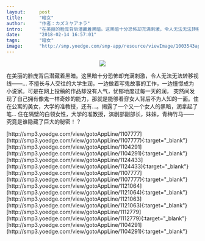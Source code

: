 ```yaml
---
layout:     post
title:      "暗女"
author:     "作者：カズミヤアキラ"
intro:      "在美丽的脸庞背后潜藏着黑暗。这黑暗十分恐怖却充满刺激，令人无法无法转移视线——… 不擅长与人交往的大学生润，一边做着写鬼故事的工作，一边憧憬成为小说家。可是在网上投稿的作品却没有人气，忧郁地度过每一天的润， 突然间发现了自己拥有像鬼一样奇妙的能力，那就是能够看穿女人背后不为人知的一面。住在公寓的美女，大学的准教授，还有…。揭露了一个又一个女人的黑暗，润拿起了笔… 住在隔壁的白领女性，大学的准教授，演剧部副部长，妹妹，青梅竹马—— 究竟是谁隐藏了巨大的秘密！？"
date:       "2018-02-14 16:57:01"
tags:       "暗女"
image:      "http://smp.yoedge.com/smp-app/resource/viewImage/1003543appline.png"
---
```

<div style="text-align: center">
<p><img src="http://smp.yoedge.com/smp-app/resource/viewImage/1003543appline.png"/></p>
</div>
<p class="post-meta">
<span>在美丽的脸庞背后潜藏着黑暗。这黑暗十分恐怖却充满刺激，令人无法无法转移视线——… 不擅长与人交往的大学生润，一边做着写鬼故事的工作，一边憧憬成为小说家。可是在网上投稿的作品却没有人气，忧郁地度过每一天的润， 突然间发现了自己拥有像鬼一样奇妙的能力，那就是能够看穿女人背后不为人知的一面。住在公寓的美女，大学的准教授，还有…。揭露了一个又一个女人的黑暗，润拿起了笔… 住在隔壁的白领女性，大学的准教授，演剧部副部长，妹妹，青梅竹马—— 究竟是谁隐藏了巨大的秘密！？</span>
</p>
[http://smp3.yoedge.com/view/gotoAppLine/1107777](http://smp3.yoedge.com/view/gotoAppLine/1107777){:target="_blank"}
[http://smp3.yoedge.com/view/gotoAppLine/1104291](http://smp3.yoedge.com/view/gotoAppLine/1104291){:target="_blank"}
[http://smp3.yoedge.com/view/gotoAppLine/1124433](http://smp3.yoedge.com/view/gotoAppLine/1124433){:target="_blank"}
[http://smp3.yoedge.com/view/gotoAppLine/1107777](http://smp3.yoedge.com/view/gotoAppLine/1107777){:target="_blank"}
[http://smp3.yoedge.com/view/gotoAppLine/1121064](http://smp3.yoedge.com/view/gotoAppLine/1121064){:target="_blank"}
[http://smp3.yoedge.com/view/gotoAppLine/1121063](http://smp3.yoedge.com/view/gotoAppLine/1121063){:target="_blank"}
[http://smp3.yoedge.com/view/gotoAppLine/1112779](http://smp3.yoedge.com/view/gotoAppLine/1112779){:target="_blank"}
[http://smp3.yoedge.com/view/gotoAppLine/1104291](http://smp3.yoedge.com/view/gotoAppLine/1104291){:target="_blank"}



